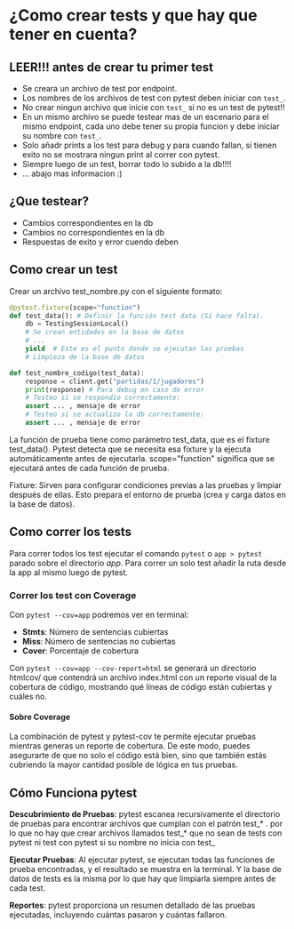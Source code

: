 # ¿Como crear tests y que hay que tener en cuenta?

## LEER!!! antes de crear tu primer test

- Se creara un archivo de test por endpoint.
- Los nombres de los archivos de test con pytest deben iniciar con `test_`.
- No crear ningun archivo que inicie con `test_` si no es un test de pytest!!
- En un mismo archivo se puede testear mas de un escenario para el mismo endpoint, cada uno debe tener su propia funcion y debe iniciar su nombre con `test_`.
- Solo añadr prints a los test para debug y para cuando fallan, si tienen exito no se mostrara ningun print al correr con pytest.
- Siempre luego de un test, borrar todo lo subido a la db!!!!
- ... abajo mas informacion :)

## ¿Que testear?

- Cambios correspondientes en la db
- Cambios no correspondientes en la db
- Respuestas de exito y error cuendo deben

## Como crear un test

Crear un archivo test_nombre.py con el siguiente formato:
```python
@pytest.fixture(scope="function")
def test_data(): # Definir la función test data (Si hace falta).
    db = TestingSessionLocal()
    # Se crean entidades en la base de datos
    # ...
    yield  # Este es el punto donde se ejecutan las pruebas
    # Limpieza de la base de datos

def test_nombre_codigo(test_data):
    response = client.get("partidas/1/jugadores")
    print(response) # Para debug en caso de error
    # Testeo si se respondio correctamente:
    assert ... , mensaje de error
    # Testeo si se actualizo la db correctamente:
    assert ... , mensaje de error
```

La función de prueba tiene como parámetro test_data, que es el fixture test_data(). Pytest detecta que se necesita esa fixture y la ejecuta
automáticamente antes de ejecutarla.
scope="function" significa que se ejecutará antes de cada función de prueba.

Fixture: Sirven para configurar condiciones previas a las pruebas y limpiar después de ellas. Esto prepara el entorno de prueba (crea y carga datos en la base de datos).

## Como correr los tests

Para correr todos los test ejecutar el comando `pytest` o `app > pytest` parado sobre el directorio _app_.
Para correr un solo test añadir la ruta desde la app al mismo luego de pytest.

### Correr los test con Coverage

Con `pytest --cov=app` podremos ver en terminal:
- **Stmts**: Número de sentencias cubiertas
- **Miss**: Número de sentencias no cubiertas
- **Cover**: Porcentaje de cobertura

Con `pytest --cov=app --cov-report=html` se generará un directorio htmlcov/ que contendrá un archivo index.html con un reporte visual de la cobertura de código, mostrando qué líneas de código están cubiertas y cuáles no.

#### Sobre Coverage

 La combinación de pytest y pytest-cov te permite ejecutar pruebas mientras generas un reporte de cobertura. De este modo, puedes asegurarte de que no solo el código está bien, sino que también estás cubriendo la mayor cantidad posible de lógica en tus pruebas.

## Cómo Funciona pytest

**Descubrimiento de Pruebas**: pytest escanea recursivamente el directorio de pruebas para encontrar archivos que cumplan con el patrón test_* . por lo que no hay que crear archivos llamados test_* que no sean de tests con pytest ni test con pytest si su nombre no inicia con test_

**Ejecutar Pruebas**: Al ejecutar pytest, se ejecutan todas las funciones de prueba encontradas, y el resultado se muestra en la terminal.
Y la base de datos de tests es la misma por lo que hay que limpiarla siempre antes de cada test.

**Reportes**: pytest proporciona un resumen detallado de las pruebas ejecutadas, incluyendo cuántas pasaron y cuántas fallaron.
